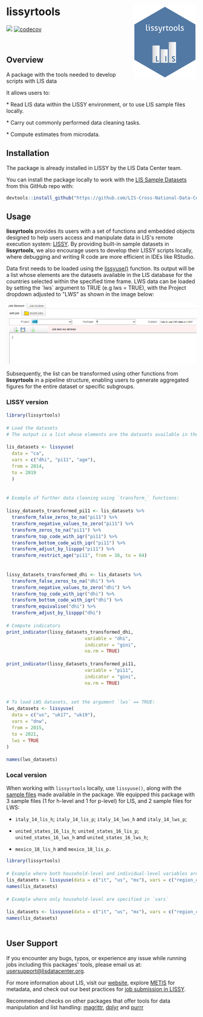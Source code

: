 # lissyrtools <a href="https://lis-cross-national-data-center.github.io/lissyrtools/"><img src="man/figures/lissyrtools_badge_classic.png" align="right" height="195" style="float:right; height:195px;"/></a>

<!-- badges: start -->

[![](https://img.shields.io/badge/devel%20version-0.1.2-blue.svg)](https://github.com/LIS-Cross-National-Data-Center/lissyrtools) [![codecov](https://codecov.io/gh/LIS-Cross-National-Data-Center/lissyrtools/graph/badge.svg?token=kd2zXPsfWz)](https://codecov.io/gh/LIS-Cross-National-Data-Center/lissyrtools)

<!-- badges: end -->

<br>

## Overview

A package with the tools needed to develop scripts with LIS data

It allows users to:

\* Read LIS data within the LISSY environment, or to use LIS sample files locally.

\* Carry out commonly performed data cleaning tasks.

\* Compute estimates from microdata.

## Installation

The package is already installed in LISSY by the LIS Data Center team.

You can install the package locally to work with the [LIS Sample Datasets](https://www.lisdatacenter.org/resources/self-teaching/) from this GitHub repo with:

``` r
devtools::install_github("https://github.com/LIS-Cross-National-Data-Center/lissyrtools")
```

## Usage

**lissyrtools** provides its users with a set of functions and embedded objects designed to help users access and manipulate data in LIS's remote execution system: [LISSY](https://www.lisdatacenter.org/data-access/lissy/). By providing built-in sample datasets in **lissyrtools**, we also encourage users to develop their LISSY scripts locally, where debugging and writing R code are more efficient in IDEs like RStudio.

Data first needs to be loaded using the [lissyuse()](https://lis-cross-national-data-center.github.io/lissyrtools/reference/lissyuse.html) function. Its output will be a list whose elements are the datasets available in the LIS database for the countries selected within the specified time frame. LWS data can be loaded by setting the \`lws\` argument to TRUE (e.g lws = TRUE), with the Project dropdown adjusted to "LWS" as shown in the image below:

<img src="man/figures/project_lws.png">

Subsequently, the list can be transformed using other functions from **lissyrtools** in a pipeline structure, enabling users to generate aggregated figures for the entire dataset or specific subgroups.

### LISSY version

``` r
library(lissyrtools)

# Load the datasets 
# The output is a list whose elements are the datasets available in the LIS database for the countries selected within the specified time frame. 

lis_datasets <- lissyuse(
  data = "ca", 
  vars = c("dhi", "pi11", "age"), 
  from = 2014, 
  to = 2019
  ) 


# Example of further data cleaning using `transform_` functions:

lissy_datasets_transformed_pi11 <- lis_datasets %>%
  transform_false_zeros_to_na("pi11") %>%
  transform_negative_values_to_zero("pi11") %>%
  transform_zeros_to_na("pi11") %>%
  transform_top_code_with_iqr("pi11") %>%
  transform_bottom_code_with_iqr("pi11") %>%
  transform_adjust_by_lisppp("pi11") %>%
  transform_restrict_age("pi11", from = 16, to = 64)


lissy_datasets_transformed_dhi <- lis_datasets %>%
  transform_false_zeros_to_na("dhi") %>%
  transform_negative_values_to_zero("dhi") %>%
  transform_top_code_with_iqr("dhi") %>%
  transform_bottom_code_with_iqr("dhi") %>%
  transform_equivalise("dhi") %>%
  transform_adjust_by_lisppp("dhi")

# Compute indicators
print_indicator(lissy_datasets_transformed_dhi,
                             variable = "dhi",
                             indicator = "gini",
                             na.rm = TRUE)
                             
print_indicator(lissy_datasets_transformed_pi11,
                             variable = "pi11",
                             indicator = "gini",
                             na.rm = TRUE)


# To load LWS datasets, set the argument `lws` == TRUE:
lws_datasets <- lissyuse(
  data = c("us", "uk17", "uk19"), 
  vars = "dnw", 
  from = 2015, 
  to = 2021,
  lws = TRUE
)

names(lws_datasets)
```

### Local version

When working with `lissyrtools` locally, use `lissyuse()`, along with the [sample files](https://www.lisdatacenter.org/resources/self-teaching/) made available in the package. We equipped this package with 3 sample files (1 for h-level and 1 for p-level) for LIS, and 2 sample files for LWS:

-   `italy_14_lis_h`; `italy_14_lis_p`; `italy_14_lws_h` and `italy_14_lws_p`;

-   `united_states_16_lis_h`; `united_states_16_lis_p`; `united_states_16_lws_h` and `united_states_16_lws_h`;

-   `mexico_18_lis_h` and `mexico_18_lis_p.`

``` r
library(lissyrtools)

# Example where both household-level and individual-level variables are specified in `vars`
lis_datasets <- lissyuse(data = c("it", "us", "mx"), vars = c("region_c", "dhi", "age", "pi11", "sex"))
names(lis_datasets)

# Example where only household-level are specified in `vars`

lis_datasets <- lissyuse(data = c("it", "us", "mx"), vars = c("region_c", "dhi"))
names(lis_datasets)
                             
```

## User Support

If you encounter any bugs, typos, or experience any issue while running jobs including this packages' tools, please email us at: [usersupport\@lisdatacenter.org](mailto:usersupport@lisdatacenter.org).

For more information about LIS, visit our [website](https://www.lisdatacenter.org/), explore [METIS](https://www.lisdatacenter.org/frontend#/home) for metadata, and check out our best practices for [job submission in LISSY](https://www.lisdatacenter.org/data-access/lissy/syntax/).

Recommended checks on other packages that offer tools for data manipulation and list handling: [magrittr](https://magrittr.tidyverse.org/), [dplyr](https://dplyr.tidyverse.org/) and [purrr](https://purrr.tidyverse.org/)
